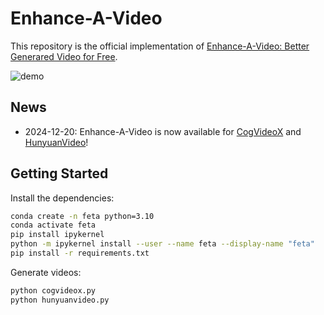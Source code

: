 # Enhance-A-Video

This repository is the official implementation of [Enhance-A-Video: Better Generared Video for Free](https://oahzxl.github.io/Enhance_A_Video/).

![demo](assets/demo.png)

## News
- 2024-12-20: Enhance-A-Video is now available for [CogVideoX](https://github.com/THUDM/CogVideo) and [HunyuanVideo](https://github.com/Tencent/HunyuanVideo)!

## Getting Started

Install the dependencies:

```bash
conda create -n feta python=3.10
conda activate feta
pip install ipykernel
python -m ipykernel install --user --name feta --display-name "feta"
pip install -r requirements.txt
```

Generate videos:

```bash
python cogvideox.py
python hunyuanvideo.py
```
